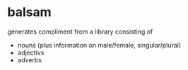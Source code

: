 # balsam
generates compliment from a library consisting of
 *  nouns (plus information on male/female, singular/plural)
 *  adjectivs
 *  adverbs

